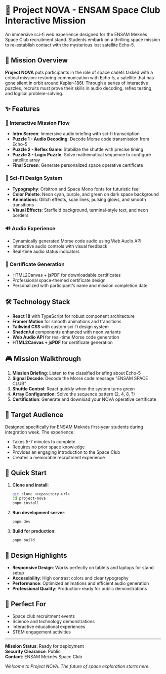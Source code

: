 # 🚀 Project NOVA - ENSAM Space Club Interactive Mission

An immersive sci-fi web experience designed for the ENSAM Meknès Space Club recruitment stand. Students embark on a thrilling space mission to re-establish contact with the mysterious lost satellite Echo-5.

## 🌌 Mission Overview

**Project NOVA** puts participants in the role of space cadets tasked with a critical mission: restoring communication with Echo-5, a satellite that has gone silent in orbit around Kepler-186f. Through a series of interactive puzzles, recruits must prove their skills in audio decoding, reflex testing, and logical problem-solving.

## ✨ Features

### 🎯 Interactive Mission Flow
- **Intro Screen**: Immersive audio briefing with sci-fi transcription
- **Puzzle 1 - Audio Decoding**: Decode Morse code transmission from Echo-5
- **Puzzle 2 - Reflex Game**: Stabilize the shuttle with precise timing
- **Puzzle 3 - Logic Puzzle**: Solve mathematical sequence to configure satellite array
- **Final Screen**: Generate personalized space operative certificate

### 🎨 Sci-Fi Design System
- **Typography**: Orbitron and Space Mono fonts for futuristic feel
- **Color Palette**: Neon cyan, purple, and green on dark space background
- **Animations**: Glitch effects, scan lines, pulsing glows, and smooth transitions
- **Visual Effects**: Starfield background, terminal-style text, and neon borders

### 🔊 Audio Experience
- Dynamically generated Morse code audio using Web Audio API
- Interactive audio controls with visual feedback
- Real-time audio status indicators

### 📜 Certificate Generation
- HTML2Canvas + jsPDF for downloadable certificates
- Professional space-themed certificate design
- Personalized with participant's name and mission completion date

## 🛠️ Technology Stack

- **React 18** with TypeScript for robust component architecture
- **Framer Motion** for smooth animations and transitions
- **Tailwind CSS** with custom sci-fi design system
- **Shadcn/ui** components enhanced with neon variants
- **Web Audio API** for real-time Morse code generation
- **HTML2Canvas + jsPDF** for certificate generation

## 🎮 Mission Walkthrough

1. **Mission Briefing**: Listen to the classified briefing about Echo-5
2. **Signal Decode**: Decode the Morse code message "ENSAM SPACE CLUB"
3. **Shuttle Control**: React quickly when the system turns green
4. **Array Configuration**: Solve the sequence pattern (2, 4, 8, ?)
5. **Certification**: Generate and download your NOVA operative certificate

## 🎯 Target Audience

Designed specifically for ENSAM Meknès first-year students during integration week. The experience:
- Takes 5-7 minutes to complete
- Requires no prior space knowledge
- Provides an engaging introduction to the Space Club
- Creates a memorable recruitment experience

## 🚀 Quick Start

1. **Clone and install**:
   ```bash
   git clone <repository-url>
   cd project-nova
   pnpm install
   ```

2. **Run development server**:
   ```bash
   pnpm dev
   ```

3. **Build for production**:
   ```bash
   pnpm build
   ```

## 🎨 Design Highlights

- **Responsive Design**: Works perfectly on tablets and laptops for stand setup
- **Accessibility**: High contrast colors and clear typography
- **Performance**: Optimized animations and efficient audio generation
- **Professional Quality**: Production-ready for public demonstrations

## 🌟 Perfect For

- Space club recruitment events
- Science and technology demonstrations
- Interactive educational experiences
- STEM engagement activities

---

**Mission Status**: Ready for deployment  
**Security Clearance**: Public  
**Contact**: ENSAM Meknès Space Club

*Welcome to Project NOVA. The future of space exploration starts here.*